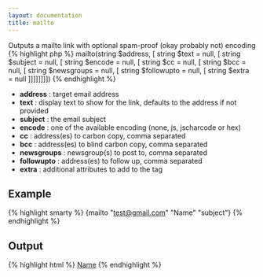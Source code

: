 ```yaml
---
layout: documentation
title: mailto
---
```


Outputs a mailto link with optional spam-proof (okay probably not) encoding
{% highlight php %}
mailto(string $address, [ string $text = null, [ string $subject = null, [ string $encode = null, [ string $cc = null, [ string $bcc = null, [ string $newsgroups = null, [ string $followupto = null, [ string $extra = null ]]]]]]]])
{% endhighlight %}

* **address** : target email address
* **text** : display text to show for the link, defaults to the address if not provided
* **subject** : the email subject
* **encode** : one of the available encoding (none, js, jscharcode or hex)
* **cc** : address(es) to carbon copy, comma separated
* **bcc** : address(es) to blind carbon copy, comma separated
* **newsgroups** : newsgroup(s) to post to, comma separated
* **followupto** : address(es) to follow up, comma separated
* **extra** : additional attributes to add to the <a> tag

## Example
{% highlight smarty %}
{mailto "test@gmail.com" "Name" "subject"}
{% endhighlight %}

## Output
{% highlight html %}
<a href="mailto:test@gmail.com?subject=subject" >Name</a>
{% endhighlight %}
